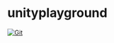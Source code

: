 # unityplayground

[![Git](https://app.soluble.cloud/api/v1/public/badges/477a4cf4-433c-4a85-90e9-de47b98fac5c.svg?orgId=604336610407)](https://app.soluble.cloud/repos/details/github.com/jefferyfry/unityplayground?orgId=604336610407)  

